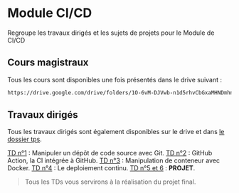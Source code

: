 # Module CI/CD
Regroupe les travaux dirigés et les sujets de projets pour le Module de CI/CD

## Cours magistraux

Tous les cours sont disponibles une fois présentés dans le drive suivant :
```sh
https://drive.google.com/drive/folders/1O-6vM-DJVwb-n1d5rhvCbGxaMHNDmhn8?usp=sharing
```

## Travaux dirigés

Tous les travaux dirigés sont également disponibles sur le drive et dans [le dossier tps](./tds).

[TD n°1](./tds/td1.md) : Manipuler un dépôt de code source avec Git.
[TD n°2](./tds/td2.md) : GitHub Action, la CI intégrée à GitHub.
[TD n°3](./tds/td3.md) : Manipulation de conteneur avec Docker.
[TD n°4](./tds/td4.md) : Le deploiement continu.
[TD n°5 et 6](./projets/README.md) : **PROJET**.

> Tous les TDs vous servirons à la réalisation du projet final.
